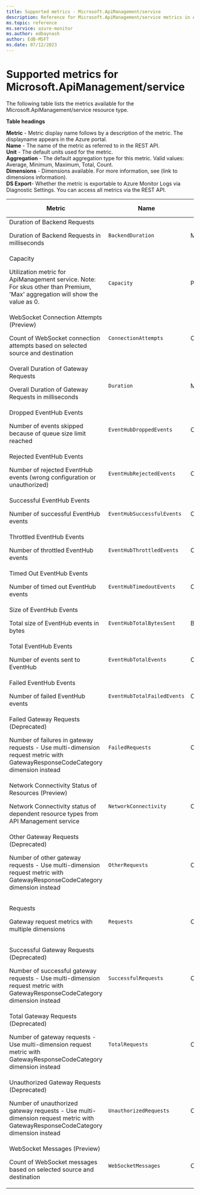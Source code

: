 ```yaml
---
title: Supported metrics - Microsoft.ApiManagement/service
description: Reference for Microsoft.ApiManagement/service metrics in Azure Monitor.
ms.topic: reference
ms.service: azure-monitor
ms.author: edbaynash
author: EdB-MSFT
ms.date: 07/12/2023
---
```

# Supported metrics for Microsoft.ApiManagement/service  
<!-- Data source : naam-->


The following table lists the metrics available for the Microsoft.ApiManagement/service resource type.

  

**Table headings**
  
**Metric** - Metric display name follows by a description of the metric. The displayname appears in the Azure portal.  
**Name** - The name of the metric as referred to in the REST API.  
**Unit** - The default units used for the metric.  
**Aggregation** - The default aggregation type for this metric. Valid values: Average, Minimum, Maximum, Total, Count.  
**Dimensions** - Dimensions available. For more information, see (link to dimensions information).  
**DS Export**- Whether the metric is exportable to Azure Monitor Logs via Diagnostic Settings.  You can access all metrics via the REST API.  
  
  
|Metric|Name|Unit|Aggregation|Dimensions|DS Export|
|---|---|---|---|---|---|
|Duration of Backend Requests<p><p>Duration of Backend Requests in milliseconds |`BackendDuration` |MilliSeconds |Average |Location, Hostname |Yes|
|Capacity<p><p>Utilization metric for ApiManagement service. Note: For skus other than Premium, 'Max' aggregation will show the value as 0. |`Capacity` |Percent |Average |Location |Yes|
|WebSocket Connection Attempts (Preview)<p><p>Count of WebSocket connection attempts based on selected source and destination |`ConnectionAttempts` |Count |Total |Location, Source, Destination, State |Yes|
|Overall Duration of Gateway Requests<p><p>Overall Duration of Gateway Requests in milliseconds |`Duration` |MilliSeconds |Average |Location, Hostname |Yes|
|Dropped EventHub Events<p><p>Number of events skipped because of queue size limit reached |`EventHubDroppedEvents` |Count |Total |Location |Yes|
|Rejected EventHub Events<p><p>Number of rejected EventHub events (wrong configuration or unauthorized) |`EventHubRejectedEvents` |Count |Total |Location |Yes|
|Successful EventHub Events<p><p>Number of successful EventHub events |`EventHubSuccessfulEvents` |Count |Total |Location |Yes|
|Throttled EventHub Events<p><p>Number of throttled EventHub events |`EventHubThrottledEvents` |Count |Total |Location |Yes|
|Timed Out EventHub Events<p><p>Number of timed out EventHub events |`EventHubTimedoutEvents` |Count |Total |Location |Yes|
|Size of EventHub Events<p><p>Total size of EventHub events in bytes |`EventHubTotalBytesSent` |Bytes |Total |Location |Yes|
|Total EventHub Events<p><p>Number of events sent to EventHub |`EventHubTotalEvents` |Count |Total |Location |Yes|
|Failed EventHub Events<p><p>Number of failed EventHub events |`EventHubTotalFailedEvents` |Count |Total |Location |Yes|
|Failed Gateway Requests (Deprecated)<p><p>Number of failures in gateway requests - Use multi-dimension request metric with GatewayResponseCodeCategory dimension instead |`FailedRequests` |Count |Total |Location, Hostname |Yes|
|Network Connectivity Status of Resources (Preview)<p><p>Network Connectivity status of dependent resource types from API Management service |`NetworkConnectivity` |Count |Average |Location, ResourceType |Yes|
|Other Gateway Requests (Deprecated)<p><p>Number of other gateway requests - Use multi-dimension request metric with GatewayResponseCodeCategory dimension instead |`OtherRequests` |Count |Total |Location, Hostname |Yes|
|Requests<p><p>Gateway request metrics with multiple dimensions |`Requests` |Count |Total |Location, Hostname, LastErrorReason, BackendResponseCode, GatewayResponseCode, BackendResponseCodeCategory, GatewayResponseCodeCategory |Yes|
|Successful Gateway Requests (Deprecated)<p><p>Number of successful gateway requests - Use multi-dimension request metric with GatewayResponseCodeCategory dimension instead |`SuccessfulRequests` |Count |Total |Location, Hostname |Yes|
|Total Gateway Requests (Deprecated)<p><p>Number of gateway requests - Use multi-dimension request metric with GatewayResponseCodeCategory dimension instead |`TotalRequests` |Count |Total |Location, Hostname |Yes|
|Unauthorized Gateway Requests (Deprecated)<p><p>Number of unauthorized gateway requests - Use multi-dimension request metric with GatewayResponseCodeCategory dimension instead |`UnauthorizedRequests` |Count |Total |Location, Hostname |Yes|
|WebSocket Messages (Preview)<p><p>Count of WebSocket messages based on selected source and destination |`WebSocketMessages` |Count |Total |Location, Source, Destination |Yes|


<!--Gen Date:  Wed Jul 12 2023 17:59:09 GMT+0300 (Israel Daylight Time)-->
